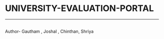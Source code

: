 # UNIVERSITY-EVALUATION-PORTAL
----------------------------------------------------
<br>
Author- Gautham , Joshal , Chinthan, Shriya

